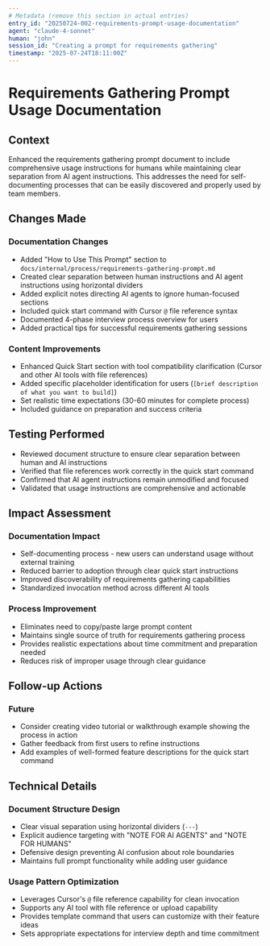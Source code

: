 ```yaml
---
# Metadata (remove this section in actual entries)
entry_id: "20250724-002-requirements-prompt-usage-documentation"
agent: "claude-4-sonnet" 
human: "john"
session_id: "Creating a prompt for requirements gathering"
timestamp: "2025-07-24T18:11:00Z"
---
```


# Requirements Gathering Prompt Usage Documentation

## Context
Enhanced the requirements gathering prompt document to include comprehensive usage instructions for humans while maintaining clear separation from AI agent instructions. This addresses the need for self-documenting processes that can be easily discovered and properly used by team members.

## Changes Made

### Documentation Changes
- Added "How to Use This Prompt" section to `docs/internal/process/requirements-gathering-prompt.md`
- Created clear separation between human instructions and AI agent instructions using horizontal dividers
- Added explicit notes directing AI agents to ignore human-focused sections
- Included quick start command with Cursor `@` file reference syntax
- Documented 4-phase interview process overview for users
- Added practical tips for successful requirements gathering sessions

### Content Improvements
- Enhanced Quick Start section with tool compatibility clarification (Cursor and other AI tools with file references)
- Added specific placeholder identification for users (`[brief description of what you want to build]`)
- Set realistic time expectations (30-60 minutes for complete process)
- Included guidance on preparation and success criteria

## Testing Performed
- Reviewed document structure to ensure clear separation between human and AI instructions
- Verified that file references work correctly in the quick start command
- Confirmed that AI agent instructions remain unmodified and focused
- Validated that usage instructions are comprehensive and actionable

## Impact Assessment

### Documentation Impact
- Self-documenting process - new users can understand usage without external training
- Reduced barrier to adoption through clear quick start instructions
- Improved discoverability of requirements gathering capabilities
- Standardized invocation method across different AI tools

### Process Improvement
- Eliminates need to copy/paste large prompt content
- Maintains single source of truth for requirements gathering process
- Provides realistic expectations about time commitment and preparation needed
- Reduces risk of improper usage through clear guidance

## Follow-up Actions

### Future
- Consider creating video tutorial or walkthrough example showing the process in action
- Gather feedback from first users to refine instructions
- Add examples of well-formed feature descriptions for the quick start command

## Technical Details

### Document Structure Design
- Clear visual separation using horizontal dividers (`---`)
- Explicit audience targeting with "NOTE FOR AI AGENTS" and "NOTE FOR HUMANS" 
- Defensive design preventing AI confusion about role boundaries
- Maintains full prompt functionality while adding user guidance

### Usage Pattern Optimization
- Leverages Cursor's `@` file reference capability for clean invocation
- Supports any AI tool with file reference or upload capability
- Provides template command that users can customize with their feature ideas
- Sets appropriate expectations for interview depth and time commitment 